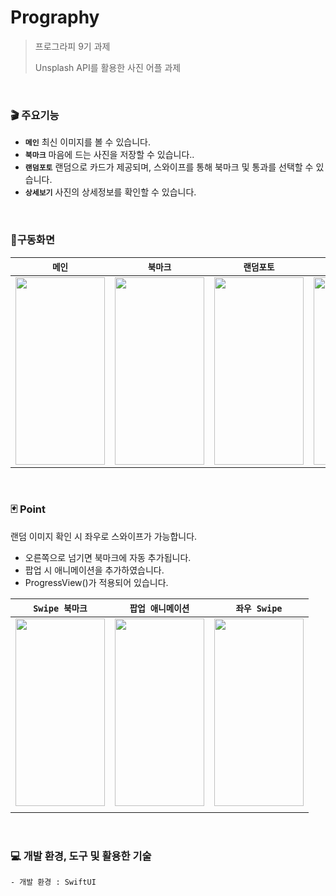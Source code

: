 # Prography

> 프로그라피 9기 과제
> 
> Unsplash API를 활용한 사진 어플 과제

<br>

### 🎬 주요기능
- **`메인`** 최신 이미지를 볼 수 있습니다.
- **`북마크`** 마음에 드는 사진을 저장할 수 있습니다..
- **`랜덤포토`** 랜덤으로 카드가 제공되며, 스와이프를 통해 북마크 및 통과를 선택할 수 있습니다.
- **`상세보기`** 사진의 상세정보를 확인할 수 있습니다.

<br>

### 📱구동화면
| **`메인`** | **`북마크`** | **`랜덤포토`** | **`상세보기`** |
| ---- | ---- | ---- | ---- |
| <img src="https://private-user-images.githubusercontent.com/110394722/302065482-a99ad9b4-b2b1-4eb9-a544-1ce1d06497e6.PNG?jwt=eyJhbGciOiJIUzI1NiIsInR5cCI6IkpXVCJ9.eyJpc3MiOiJnaXRodWIuY29tIiwiYXVkIjoicmF3LmdpdGh1YnVzZXJjb250ZW50LmNvbSIsImtleSI6ImtleTUiLCJleHAiOjE3MDcwMDQ2NDUsIm5iZiI6MTcwNzAwNDM0NSwicGF0aCI6Ii8xMTAzOTQ3MjIvMzAyMDY1NDgyLWE5OWFkOWI0LWIyYjEtNGViOS1hNTQ0LTFjZTFkMDY0OTdlNi5QTkc_WC1BbXotQWxnb3JpdGhtPUFXUzQtSE1BQy1TSEEyNTYmWC1BbXotQ3JlZGVudGlhbD1BS0lBVkNPRFlMU0E1M1BRSzRaQSUyRjIwMjQwMjAzJTJGdXMtZWFzdC0xJTJGczMlMkZhd3M0X3JlcXVlc3QmWC1BbXotRGF0ZT0yMDI0MDIwM1QyMzUyMjVaJlgtQW16LUV4cGlyZXM9MzAwJlgtQW16LVNpZ25hdHVyZT01YmQ2MmZmZjA2OTkzYWM1NGJkY2E5MzRlYjY2ZjgyNWVjYTY5MzMyYWVmMTU1YTA3NGJkNDc4ZTZjZGIxNDEyJlgtQW16LVNpZ25lZEhlYWRlcnM9aG9zdCZhY3Rvcl9pZD0wJmtleV9pZD0wJnJlcG9faWQ9MCJ9.CS7U46nJILAP_4-x2ZJC1E6ZIQFmVNEo291sZQ0XYtI" width="143" height="300"> | <img src="https://private-user-images.githubusercontent.com/110394722/302065489-e4ec39f8-8cc8-4f22-b20f-2e8aff4d41a3.PNG?jwt=eyJhbGciOiJIUzI1NiIsInR5cCI6IkpXVCJ9.eyJpc3MiOiJnaXRodWIuY29tIiwiYXVkIjoicmF3LmdpdGh1YnVzZXJjb250ZW50LmNvbSIsImtleSI6ImtleTUiLCJleHAiOjE3MDcwMDQ2NDUsIm5iZiI6MTcwNzAwNDM0NSwicGF0aCI6Ii8xMTAzOTQ3MjIvMzAyMDY1NDg5LWU0ZWMzOWY4LThjYzgtNGYyMi1iMjBmLTJlOGFmZjRkNDFhMy5QTkc_WC1BbXotQWxnb3JpdGhtPUFXUzQtSE1BQy1TSEEyNTYmWC1BbXotQ3JlZGVudGlhbD1BS0lBVkNPRFlMU0E1M1BRSzRaQSUyRjIwMjQwMjAzJTJGdXMtZWFzdC0xJTJGczMlMkZhd3M0X3JlcXVlc3QmWC1BbXotRGF0ZT0yMDI0MDIwM1QyMzUyMjVaJlgtQW16LUV4cGlyZXM9MzAwJlgtQW16LVNpZ25hdHVyZT1hNmU0NjM3Njc0ZTU1YjdlM2RhYTAyYjI2YjUyZTk1MWM3N2QzMjI5ZmE0MWQ4MjhiOWE3N2ZkZjQ0ZWExMmZhJlgtQW16LVNpZ25lZEhlYWRlcnM9aG9zdCZhY3Rvcl9pZD0wJmtleV9pZD0wJnJlcG9faWQ9MCJ9.3Ydnex4h9BZnfp3WyHRdc3e7DcZUaFTtJbIvnhJ2prI" width="143" height="300"> | <img src="https://private-user-images.githubusercontent.com/110394722/302065503-54f80208-5198-445c-ae4a-d807cb68dac8.PNG?jwt=eyJhbGciOiJIUzI1NiIsInR5cCI6IkpXVCJ9.eyJpc3MiOiJnaXRodWIuY29tIiwiYXVkIjoicmF3LmdpdGh1YnVzZXJjb250ZW50LmNvbSIsImtleSI6ImtleTUiLCJleHAiOjE3MDcwMDQ2NDUsIm5iZiI6MTcwNzAwNDM0NSwicGF0aCI6Ii8xMTAzOTQ3MjIvMzAyMDY1NTAzLTU0ZjgwMjA4LTUxOTgtNDQ1Yy1hZTRhLWQ4MDdjYjY4ZGFjOC5QTkc_WC1BbXotQWxnb3JpdGhtPUFXUzQtSE1BQy1TSEEyNTYmWC1BbXotQ3JlZGVudGlhbD1BS0lBVkNPRFlMU0E1M1BRSzRaQSUyRjIwMjQwMjAzJTJGdXMtZWFzdC0xJTJGczMlMkZhd3M0X3JlcXVlc3QmWC1BbXotRGF0ZT0yMDI0MDIwM1QyMzUyMjVaJlgtQW16LUV4cGlyZXM9MzAwJlgtQW16LVNpZ25hdHVyZT02ZmQ3Mzk3NWMyM2Y4NWNjMjkyODEzZWVjNTA0NjhlYjg3NWI5NTRlYjQ3YjM2M2MxNWJiMjYyYTNhNmU4NGFjJlgtQW16LVNpZ25lZEhlYWRlcnM9aG9zdCZhY3Rvcl9pZD0wJmtleV9pZD0wJnJlcG9faWQ9MCJ9.K5lwZLVxAai3moPMyapY8dCKvrRbryDIZP7Ppw4IiU4" width="143" height="300"> | <img src="https://private-user-images.githubusercontent.com/110394722/302065603-71f5e38f-1ad2-441e-8f82-c10a5b325324.PNG?jwt=eyJhbGciOiJIUzI1NiIsInR5cCI6IkpXVCJ9.eyJpc3MiOiJnaXRodWIuY29tIiwiYXVkIjoicmF3LmdpdGh1YnVzZXJjb250ZW50LmNvbSIsImtleSI6ImtleTUiLCJleHAiOjE3MDcwMDQ2NDUsIm5iZiI6MTcwNzAwNDM0NSwicGF0aCI6Ii8xMTAzOTQ3MjIvMzAyMDY1NjAzLTcxZjVlMzhmLTFhZDItNDQxZS04ZjgyLWMxMGE1YjMyNTMyNC5QTkc_WC1BbXotQWxnb3JpdGhtPUFXUzQtSE1BQy1TSEEyNTYmWC1BbXotQ3JlZGVudGlhbD1BS0lBVkNPRFlMU0E1M1BRSzRaQSUyRjIwMjQwMjAzJTJGdXMtZWFzdC0xJTJGczMlMkZhd3M0X3JlcXVlc3QmWC1BbXotRGF0ZT0yMDI0MDIwM1QyMzUyMjVaJlgtQW16LUV4cGlyZXM9MzAwJlgtQW16LVNpZ25hdHVyZT1mYTIyYWU5N2M2OWU2YzA3ZTI3OGZhOWJhMzFiODExMDA3ZGZhMjdkOGIxODRlZmU3MGE4ZGRhMDExMzcyNmYyJlgtQW16LVNpZ25lZEhlYWRlcnM9aG9zdCZhY3Rvcl9pZD0wJmtleV9pZD0wJnJlcG9faWQ9MCJ9.H7WQ1vakx9CbMT6dIs7lqaNeksAsEC4cOscukvl0peE" width="143" height="300"> |


<br>

### 🃏 Point
 랜덤 이미지 확인 시 좌우로 스와이프가 가능합니다.
- 오른쪽으로 넘기면 북마크에 자동 추가됩니다. 
- 팝업 시 애니메이션을 추가하였습니다.
- ProgressView()가 적용되어 있습니다.

| **`Swipe 북마크`** | **`팝업 애니메이션`** | **`좌우 Swipe`** |
| ---- | ---- | ---- |
| <img src="https://blogfiles.pstatic.net/MjAyNDAyMDRfMjQg/MDAxNzA3MDAzNTU4NzA2.lEOJzxtzfUexvDFfoz4nRGTPmPWeGZXobic--y3F9UMg.IK1xVN0Vauj-aZaDPjWTjafJOk0Mn-tBekFiTirT6Vsg.GIF.for_myeon/ddddddddddddddddd.gif" width="143" height="300"> | <img src="https://private-user-images.githubusercontent.com/110394722/302067181-8b22340e-cf48-40eb-b429-a72c7f5049d8.gif?jwt=eyJhbGciOiJIUzI1NiIsInR5cCI6IkpXVCJ9.eyJpc3MiOiJnaXRodWIuY29tIiwiYXVkIjoicmF3LmdpdGh1YnVzZXJjb250ZW50LmNvbSIsImtleSI6ImtleTUiLCJleHAiOjE3MDcwMDMxMjcsIm5iZiI6MTcwNzAwMjgyNywicGF0aCI6Ii8xMTAzOTQ3MjIvMzAyMDY3MTgxLThiMjIzNDBlLWNmNDgtNDBlYi1iNDI5LWE3MmM3ZjUwNDlkOC5naWY_WC1BbXotQWxnb3JpdGhtPUFXUzQtSE1BQy1TSEEyNTYmWC1BbXotQ3JlZGVudGlhbD1BS0lBVkNPRFlMU0E1M1BRSzRaQSUyRjIwMjQwMjAzJTJGdXMtZWFzdC0xJTJGczMlMkZhd3M0X3JlcXVlc3QmWC1BbXotRGF0ZT0yMDI0MDIwM1QyMzI3MDdaJlgtQW16LUV4cGlyZXM9MzAwJlgtQW16LVNpZ25hdHVyZT1mZmQ2MGYwYjdkNzU2OTgyYjM5ZGExNzc4NGU1ZTZhOGFjMDQ0NTdjZWQ5OTNjNTIxYmY3ZDBkODJmNDkxNDk4JlgtQW16LVNpZ25lZEhlYWRlcnM9aG9zdCZhY3Rvcl9pZD0wJmtleV9pZD0wJnJlcG9faWQ9MCJ9.-0raBmVizSBaBritWaMwRiK6p7BgkIVYk1VK5wR7Cvg" width="143" height="300"> | <img src="https://blog.kakaocdn.net/dn/sVg82/btsEoJEEJQu/VuzPkX18gSborJ2Hedg3F1/img.gif" width="143" height="300"> |
|  |  |  |



<br>


### 💻 개발 환경, 도구 및 활용한 기술
```
- 개발 환경 : SwiftUI
```
